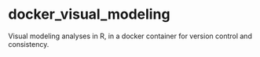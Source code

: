 # docker_visual_modeling
Visual modeling analyses in R, in a docker container for version control and consistency.
